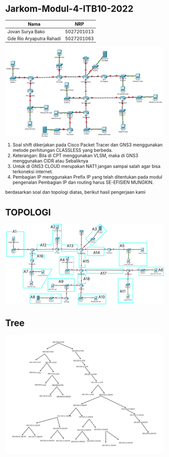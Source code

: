 # Jarkom-Modul-4-ITB10-2022
| Nama | NRP |
| --- | --- |
| Jovan Surya Bako | 5027201013 |
| Gde Rio Aryaputra Rahadi | 5027201063 |

![Output result](img/s.png)  

1. Soal shift dikerjakan pada Cisco Packet Tracer dan GNS3 menggunakan metode perhitungan CLASSLESS yang berbeda.
2. Keterangan: Bila di CPT menggunakan VLSM, maka di GNS3 menggunakan CIDR atau Sebaliknya
3. Untuk di GNS3 CLOUD merupakan NAT1 jangan sampai salah agar bisa terkoneksi internet.
4. Pembagian IP menggunakan Prefix IP yang telah ditentukan pada modul pengenalan
Pembagian IP dan routing harus SE-EFISIEN MUNGKIN.



berdasarkan soal dan topologi diatas, berikut hasil pengerjaan kami

# TOPOLOGI
![Output result](img/1.png) 

# Tree
![Output result](img/A1(3).png)


